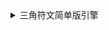 <details>
<summary>三角符文简单版引擎</summary>
## <h2><b><i>这啥玩意啊？</i></b></h2><br />
### 这是我在UTE ZZ为基础开发的DRE，没错，你现在可以在UTE里制作你的刀塔伦游戏了
	 <h2><b><i>看上去没做完啊</i></b></h2><br />
	没错，因为我比较懒还有我脑袋笨的原因，里面的内容并非完全制作好，目前勉强可以制作一个遭遇战，但这个遭遇战你没法停止（
	<h1><b><i>还有一件事！</i></b></h1><br />
	这个引擎还没做完，这意味着这是个半成品引擎，不过后续他还会更新，不过如果你在使用中遇到了我遇不到的BUG，可以联系我去修复，我会特别特别感谢你的
</details>
